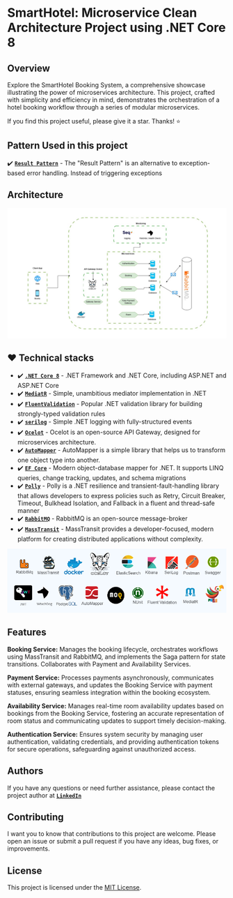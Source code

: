 # SmartHotel: Microservice Clean Architecture Project using .NET Core 8

## Overview

Explore the SmartHotel Booking System, a comprehensive showcase illustrating the power of microservices architecture. This project, crafted with simplicity and efficiency in mind, demonstrates the orchestration of a hotel booking workflow through a series of modular microservices.

If you find this project useful, please give it a star. Thanks! ⭐

## Pattern Used in this project
✔️ **[`Result Pattern`]([https://dotnet.microsoft.com/download](https://www.milanjovanovic.tech/blog/functional-error-handling-in-dotnet-with-the-result-pattern))** - The "Result Pattern" is an alternative to exception-based error handling. Instead of triggering exceptions


## Architecture
![techStack](Doc/archi-diag.jpg)  


## :hearts: Technical stacks


- ✔️ **[`.NET Core 8`](https://dotnet.microsoft.com/download)** - .NET Framework and .NET Core, including ASP.NET and ASP.NET Core
- ✔️ **[`MediatR`](https://github.com/jbogard/MediatR)** - Simple, unambitious mediator implementation in .NET
- ✔️ **[`FluentValidation`](https://github.com/FluentValidation/FluentValidation)** - Popular .NET validation library for building strongly-typed validation rules
- ✔️ **[`serilog`](https://github.com/serilog/serilog)** - Simple .NET logging with fully-structured events
- ✔️ **[`Ocelot`](https://github.com/ThreeMammals/Ocelot)** - Ocelot is an open-source API Gateway, designed for microservices architecture.
- ✔️ **[`AutoMapper`](https://automapper.org/)** - AutoMapper is a simple library that helps us to transform one object type into another.
- ✔️ **[`EF Core`](https://github.com/dotnet/efcore)** - Modern object-database mapper for .NET. It supports LINQ queries, change tracking, updates, and schema migrations
- ✔️ **[`Polly`](https://github.com/App-vNext/Polly)** - Polly is a .NET resilience and transient-fault-handling library that allows developers to express policies such as Retry, Circuit Breaker, Timeout, Bulkhead Isolation, and Fallback in a fluent and thread-safe manner
- ✔️ **[`RabbitMQ`](https://automapper.org)** - RabbitMQ is an open-source message-broker
- ✔️ **[`MassTransit`](https://masstransit.io/)** - MassTransit provides a developer-focused, modern platform for creating distributed applications without complexity.

![techStack](Doc/techStack.png)  

## Features
 **Booking Service:**  Manages the booking lifecycle, orchestrates workflows using MassTransit and RabbitMQ, and implements the Saga pattern for state transitions. Collaborates with Payment and Availability Services.

**Payment Service:** Processes payments asynchronously, communicates with external gateways, and updates the Booking Service with payment statuses, ensuring seamless integration within the booking ecosystem. 

**Availability Service:** Manages real-time room availability updates based on bookings from the Booking Service, fostering an accurate representation of room status and communicating updates to support timely decision-making.

**Authentication Service:** Ensures system security by managing user authentication, validating credentials, and providing authentication tokens for secure operations, safeguarding against unauthorized access.
    
## Authors

If you have any questions or need further assistance, please contact the project author at **[`LinkedIn`](https://www.linkedin.com/in/askarmus/)**

## Contributing

I want you to know that contributions to this project are welcome. Please open an issue or submit a pull request if you have any ideas, bug fixes, or improvements.  

## License

This project is licensed under the [MIT License](LICENSE).
